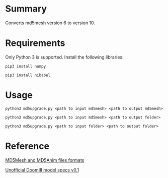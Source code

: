 # Summary

Converts md5mesh version 6 to version 10.

# Requirements

Only Python 3 is supported. Install the following libraries:

`pip3 install numpy`

`pip3 install nibabel`

# Usage

`python3 md5upgrade.py <path to input md5mesh> <path to output md5mesh>`

`python3 md5upgrade.py <path to input md5mesh> <path to output folder>`

`python3 md5upgrade.py <path to input folder> <path to output folder>`

# Reference

[MD5Mesh and MD5Anim files formats](http://tfc.duke.free.fr/coding/md5-specs-en.html)

[Unofficial DoomIII model specs v0.1](https://www.doomworld.com/forum/topic/57897-alpha-shotgun-mod/?page=4&tab=comments#comment-1581404)